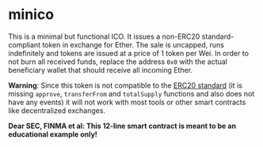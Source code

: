 # minico
This is a minimal but functional ICO. It issues a non-ERC20 standard-compliant token in exchange for Ether. The sale is  uncapped, runs indefinitely and tokens are issued at a price of 1 token per Wei. In order to not burn all received funds, replace the address `0x0` with the actual beneficiary wallet that should receive all incoming Ether.

**Warning**: Since this token is not compatible to the [ERC20 standard](https://theethereum.wiki/w/index.php/ERC20_Token_Standard) (it is missing `approve`, `transferFrom` and `totalSupply` functions and also does not have any events) it will not work with most tools or other smart contracts like decentralized exchanges.

**Dear SEC, FINMA et al: This 12-line smart contract is meant to be an educational example only!**
